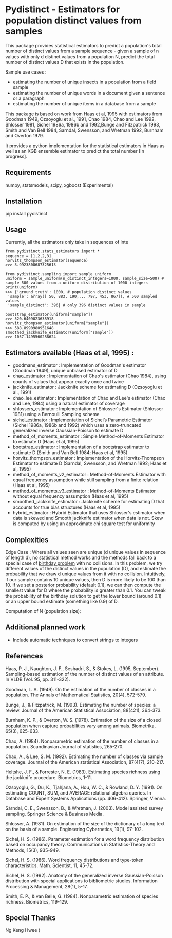 # Pydistinct - Estimators for population distinct values from samples

This package provides statistical estimators to predict a population's total number of distinct values from a sample sequence - given a sample of n values with only d distinct values from a population N, predict the total number of distinct values D that exists in the population. 

Sample use cases :
* estimating the number of unique insects in a population from a field sample
* estimating the number of unique words in a document given a sentence or a paragraph
* estimating the number of unique items in a database from a sample 

This package is based on work from Haas et al, 1995 with estimators from Goodman 1949, Ozsoyoglu et al., 1991, Chao 1984, Chao and Lee 1992, Shlosser 1981, Sichel 1986a, 1986b and 1992,Bunge and Fitzpatrick 1993, Smith and Van Bell 1984, Sarndal,
Swensson, and Wretman 1992, Burnham and Overton 1979.
 
It provides a python implementation for the statistical estimators in Haas as well as an XGB ensemble estimator to predict the total number [In progress].


## Requirements

numpy, statsmodels, scipy, xgboost (Experimental)

## Installation

pip install pydistinct

## Usage

Currently, all the estimators only take in sequences of inte
```
from pydistinct.stats_estimators import *
sequence = [1,2,2,3]
horvitz_thompson_estimator(sequence)
>>> 3.9923808687325613

from pydistinct.sampling import sample_uniform
uniform = sample_uniform(n_distinct_integers=1000, sample_size=500) # sample 500 values from a uniform distribution of 1000 integers
print(uniform)
>>> {'ground_truth': 1000, # population distinct values
 'sample': array([ 50, 883, 190,... 797, 453, 867]), # 500 sampled values 
 'sample_distinct': 396} # only 396 distinct values in sample
 
bootstrap_estimator(uniform["sample"])
>>> 520.6409023638918 
horvitz_thompson_estimator(uniform["sample"])
>>> 588.8990980951648
smoothed_jackknife_estimator(uniform["sample"])
>>> 1057.1495560288624
```

## Estimators available (Haas et al, 1995) : 
* goodmans_estimator : Implementation of Goodman's estimator (Goodman 1949), unique unbiased estimator of D
* chao_estimator : Implementation of Chao's estimator (Chao 1984), using counts of values that appear exactly once and twice
* jackknife_estimator : Jackknife scheme for estimating D (Ozsoyoglu et al., 1991)
* chao_lee_estimator : Implementation of Chao and Lee's estimator (Chao and Lee, 1984) using a natural estimator of coverage 
* shlossers_estimator : Implementation of Shlosser's Estimator (Shlosser 1981) using a Bernoulli Sampling scheme
* sichel_estimator : Implementation of Sichel’s Parametric Estimator (Sichel 1986a, 1986b and 1992) which uses a zero-truncated generalized inverse Gaussian-Poisson to estimate D
* method_of_moments_estimator : Simple Method-of-Moments Estimator to estimate D (Haas et al, 1995)
* bootstrap_estimator : Implementation of a bootstrap estimator to estimate D (Smith and Van Bell 1984; Haas et al, 1995)
* horvitz_thompson_estimator : Implementation of the Horvitz-Thompson Estimator to estimate D (Sarndal,
Swensson, and Wretman 1992; Haas et al, 1995)
* method_of_moments_v2_estimator : Method-of-Moments Estimator with equal frequency assumption while still sampling from a finite relation (Haas et al, 1995)
* method_of_moments_v3_estimator : Method-of-Moments Estimator without equal frequency assumption (Haas et al, 1995)
* smoothed_jackknife_estimator : Jackknife scheme for estimating D that accounts for true bias structures (Haas et al, 1995)
* hybrid_estimator : Hybrid Estimator that uses Shlosser's estimator when data is skewed and Smooth jackknife estimator when data is not. Skew is computed by using an approximate chi square test for uniformity


## Complexities
Edge Case : Where all values seen are unique (d unique values in sequence of length d), no statistical method works and the methods fall back to a special case of [birthday problem](https://en.wikipedia.org/wiki/Birthday_problem) with no collisions. In this problem, we try different values of the distinct values in the population (D), and estimate the probability that we draw d unique values from it with no collision. Intuitively, if our sample contains 10 unique values, then D is more likely to be 100 than 10. If we set a posterior probability (default 0.1), we can then compute the smallest value for D where the probability is greater than 0.1. You can tweak the probability of the birthday solution to get the lower bound (around 0.1) or an upper bound estimate (something like 0.9) of D.

Computation of N (population size):

## Additional planned work

* Include automatic techniques to convert strings to integers

## References

Haas, P. J., Naughton, J. F., Seshadri, S., & Stokes, L. (1995, September). Sampling-based estimation of the number of distinct values of an attribute. In VLDB (Vol. 95, pp. 311-322).

Goodman, L. A. (1949). On the estimation of the number of classes in a population. The Annals of Mathematical Statistics, 20(4), 572-579.

Bunge, J., & Fitzpatrick, M. (1993). Estimating the number of species: a review. Journal of the American Statistical Association, 88(421), 364-373.

Burnham, K. P., & Overton, W. S. (1978). Estimation of the size of a closed population when capture probabilities vary among animals. Biometrika, 65(3), 625-633.

Chao, A. (1984). Nonparametric estimation of the number of classes in a population. Scandinavian Journal of statistics, 265-270.

Chao, A., & Lee, S. M. (1992). Estimating the number of classes via sample coverage. Journal of the American statistical Association, 87(417), 210-217.

Heltshe, J. F., & Forrester, N. E. (1983). Estimating species richness using the jackknife procedure. Biometrics, 1-11.

Ozsoyoglu, G., Du, K., Tjahjana, A., Hou, W. C., & Rowland, D. Y. (1991). On estimating COUNT, SUM, and AVERAGE relational algebra queries. In Database and Expert Systems Applications (pp. 406-412). Springer, Vienna.

Särndal, C. E., Swensson, B., & Wretman, J. (2003). Model assisted survey sampling. Springer Science & Business Media.

Shlosser, A. (1981). On estimation of the size of the dictionary of a long text on the basis of a sample. Engineering Cybernetics, 19(1), 97-102.

Sichel, H. S. (1986). Parameter estimation for a word frequency distribution based on occupancy theory. Communications in Statistics-Theory and Methods, 15(3), 935-949.

Sichel, H. S. (1986). Word frequency distributions and type-token characteristics. Math. Scientist, 11, 45-72.

Sichel, H. S. (1992). Anatomy of the generalized inverse Gaussian-Poisson distribution with special applications to bibliometric studies. Information Processing & Management, 28(1), 5-17.

Smith, E. P., & van Belle, G. (1984). Nonparametric estimation of species richness. Biometrics, 119-129.

## Special Thanks

Ng Keng Hwee (
